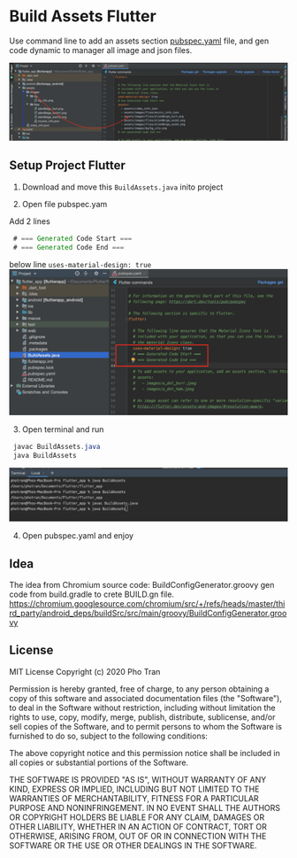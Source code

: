 Build Assets Flutter
=====
Use command line to add an assets section [pubspec.yaml](https://flutter.dev/docs/development/ui/assets-and-images) file, and gen code dynamic to manager all image and json files.

<img src="/imgs/3.png" />

Setup Project Flutter 
-------

1. Download and move this `BuildAssets.java` inito project

2. Open file pubspec.yam  

Add 2 lines 

```java
 # === Generated Code Start ===
 # === Generated Code End ===
```

below line `uses-material-design: true`
<img src="/imgs/1.png" />

3. Open terminal and run

```java
 javac BuildAssets.java
 java BuildAssets
```

<img src="/imgs/2.png" />

4. Open pubspec.yaml and enjoy


Idea
-------
The idea from Chromium source code: 
BuildConfigGenerator.groovy gen code from build.gradle to crete BUILD.gn file.
https://chromium.googlesource.com/chromium/src/+/refs/heads/master/third_party/android_deps/buildSrc/src/main/groovy/BuildConfigGenerator.groovy


License
-------
MIT License
Copyright (c) 2020 Pho Tran

Permission is hereby granted, free of charge, to any person obtaining a copy
of this software and associated documentation files (the "Software"), to deal
in the Software without restriction, including without limitation the rights
to use, copy, modify, merge, publish, distribute, sublicense, and/or sell
copies of the Software, and to permit persons to whom the Software is
furnished to do so, subject to the following conditions:

The above copyright notice and this permission notice shall be included in all
copies or substantial portions of the Software.

THE SOFTWARE IS PROVIDED "AS IS", WITHOUT WARRANTY OF ANY KIND, EXPRESS OR
IMPLIED, INCLUDING BUT NOT LIMITED TO THE WARRANTIES OF MERCHANTABILITY,
FITNESS FOR A PARTICULAR PURPOSE AND NONINFRINGEMENT. IN NO EVENT SHALL THE
AUTHORS OR COPYRIGHT HOLDERS BE LIABLE FOR ANY CLAIM, DAMAGES OR OTHER
LIABILITY, WHETHER IN AN ACTION OF CONTRACT, TORT OR OTHERWISE, ARISING FROM,
OUT OF OR IN CONNECTION WITH THE SOFTWARE OR THE USE OR OTHER DEALINGS IN THE
SOFTWARE.
